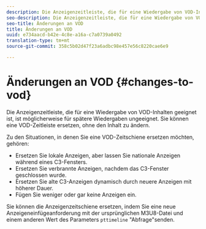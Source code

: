 ```yaml
---
description: Die Anzeigenzeitleiste, die für eine Wiedergabe von VOD-Inhalten geeignet ist, ist möglicherweise für spätere Wiedergaben ungeeignet. Sie können eine VOD-Zeitleiste ersetzen, ohne den Inhalt zu ändern.
seo-description: Die Anzeigenzeitleiste, die für eine Wiedergabe von VOD-Inhalten geeignet ist, ist möglicherweise für spätere Wiedergaben ungeeignet. Sie können eine VOD-Zeitleiste ersetzen, ohne den Inhalt zu ändern.
seo-title: Änderungen an VOD
title: Änderungen an VOD
uuid: e734aacd-b42e-4c8e-a16a-c7a0739a0492
translation-type: tm+mt
source-git-commit: 358c5b02d47f23a6adbc98e457e56c8220cae6e9

---
```



# Änderungen an VOD {#changes-to-vod}

Die Anzeigenzeitleiste, die für eine Wiedergabe von VOD-Inhalten geeignet ist, ist möglicherweise für spätere Wiedergaben ungeeignet. Sie können eine VOD-Zeitleiste ersetzen, ohne den Inhalt zu ändern.

Zu den Situationen, in denen Sie eine VOD-Zeitschiene ersetzen möchten, gehören:

* Ersetzen Sie lokale Anzeigen, aber lassen Sie nationale Anzeigen während eines C3-Fensters.
* Ersetzen Sie verbrannte Anzeigen, nachdem das C3-Fenster geschlossen wurde.
* Ersetzen Sie alte C3-Anzeigen dynamisch durch neuere Anzeigen mit höherer Dauer.
* Fügen Sie weniger oder gar keine Anzeigen ein.

Sie können die Anzeigenzeitschiene ersetzen, indem Sie eine neue Anzeigeneinfügeanforderung mit der ursprünglichen M3U8-Datei und einem anderen Wert des Parameters `pttimeline` &quot;Abfrage&quot;senden.